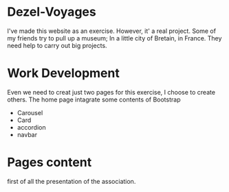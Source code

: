 # Dezel-Voyages

I've made this website as an exercise. However, it' a real project. Some of my friends try to pull up a museum; In a little city of Bretain, in France. They need help to carry out big projects. 

# Work Development

Even we need to creat just two pages for this exercise, I choose to create others. The home page intagrate some contents of Bootstrap
* Carousel
* Card
* accordion
* navbar

# Pages content

first of all the presentation of the association. 
